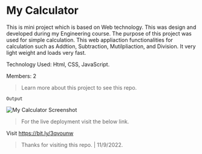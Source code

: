 # My Calculator

This is mini project which is based on Web technology. This was design and developed during my Engineering course. The purpose of this project was used for simple calculation. This web appliaction functionalities for calculation such as Addtion, Subtraction, Mutilpliaction, and Division. It very light weight and loads very fast.

Technology Used: Html, CSS, JavaScript.

Members: 2

> Learn more about this project to see this repo.

`Output`

![My Calculator Screenshot](https://user-images.githubusercontent.com/61074868/189536869-072923c1-e2c1-4ff8-b902-de1d5cec7a04.png)

> For the live deployment visit the below link.

Visit https://bit.ly/3qvounw

> Thanks for visiting this repo. | 11/9/2022.

